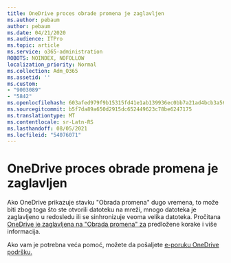 ```yaml
---
title: OneDrive proces obrade promena je zaglavljen
ms.author: pebaum
author: pebaum
ms.date: 04/21/2020
ms.audience: ITPro
ms.topic: article
ms.service: o365-administration
ROBOTS: NOINDEX, NOFOLLOW
localization_priority: Normal
ms.collection: Adm_O365
ms.assetid: ''
ms.custom:
- "9003089"
- "5842"
ms.openlocfilehash: 603afed979f9b15315fd41e1ab139936ec0bb7a21ad4bcb3a56279a104bc0267
ms.sourcegitcommit: b5f7da89a650d2915dc652449623c78be6247175
ms.translationtype: MT
ms.contentlocale: sr-Latn-RS
ms.lasthandoff: 08/05/2021
ms.locfileid: "54076071"
---
```

# <a name="onedrive-is-stuck-on-processing-changes"></a>OneDrive proces obrade promena je zaglavljen

Ako OneDrive prikazuje stavku "Obrada promena" dugo vremena, to može biti zbog toga što ste otvorili datoteku na mreži, mnogo datoteka je zaglavljeno u redosledu ili se sinhronizuje veoma velika datoteka. Pročitana [OneDrive je zaglavljena na "Obrada promena" za](https://support.office.com/article/onedrive-is-stuck-on-processing-changes-b386b813-9b66-4e47-8c4c-2b45533edccd) predložene korake i više informacija.

Ako vam je potrebna veća pomoć, možete da pošaljete [e-poruku OneDrive podršku.](https://go.microsoft.com/fwlink/p/?LinkId=528676)